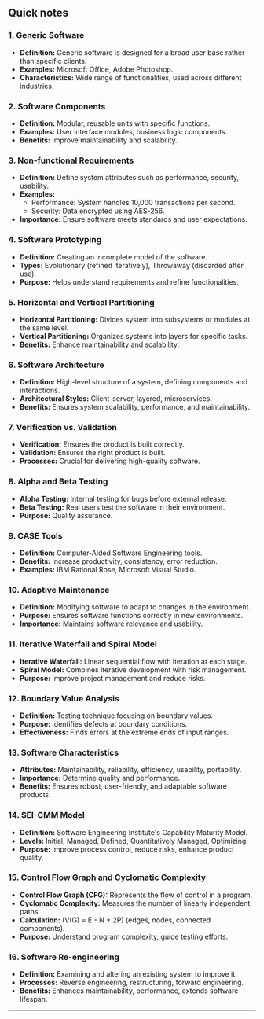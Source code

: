 Quick notes
---

### 1. **Generic Software**
- **Definition:** Generic software is designed for a broad user base rather than specific clients.
- **Examples:** Microsoft Office, Adobe Photoshop.
- **Characteristics:** Wide range of functionalities, used across different industries.

### 2. **Software Components**
- **Definition:** Modular, reusable units with specific functions.
- **Examples:** User interface modules, business logic components.
- **Benefits:** Improve maintainability and scalability.

### 3. **Non-functional Requirements**
- **Definition:** Define system attributes such as performance, security, usability.
- **Examples:**
  - Performance: System handles 10,000 transactions per second.
  - Security: Data encrypted using AES-256.
- **Importance:** Ensure software meets standards and user expectations.

### 4. **Software Prototyping**
- **Definition:** Creating an incomplete model of the software.
- **Types:** Evolutionary (refined iteratively), Throwaway (discarded after use).
- **Purpose:** Helps understand requirements and refine functionalities.

### 5. **Horizontal and Vertical Partitioning**
- **Horizontal Partitioning:** Divides system into subsystems or modules at the same level.
- **Vertical Partitioning:** Organizes systems into layers for specific tasks.
- **Benefits:** Enhance maintainability and scalability.

### 6. **Software Architecture**
- **Definition:** High-level structure of a system, defining components and interactions.
- **Architectural Styles:** Client-server, layered, microservices.
- **Benefits:** Ensures system scalability, performance, and maintainability.

### 7. **Verification vs. Validation**
- **Verification:** Ensures the product is built correctly.
- **Validation:** Ensures the right product is built.
- **Processes:** Crucial for delivering high-quality software.

### 8. **Alpha and Beta Testing**
- **Alpha Testing:** Internal testing for bugs before external release.
- **Beta Testing:** Real users test the software in their environment.
- **Purpose:** Quality assurance.

### 9. **CASE Tools**
- **Definition:** Computer-Aided Software Engineering tools.
- **Benefits:** Increase productivity, consistency, error reduction.
- **Examples:** IBM Rational Rose, Microsoft Visual Studio.

### 10. **Adaptive Maintenance**
- **Definition:** Modifying software to adapt to changes in the environment.
- **Purpose:** Ensures software functions correctly in new environments.
- **Importance:** Maintains software relevance and usability.

### 11. **Iterative Waterfall and Spiral Model**
- **Iterative Waterfall:** Linear sequential flow with iteration at each stage.
- **Spiral Model:** Combines iterative development with risk management.
- **Purpose:** Improve project management and reduce risks.

### 12. **Boundary Value Analysis**
- **Definition:** Testing technique focusing on boundary values.
- **Purpose:** Identifies defects at boundary conditions.
- **Effectiveness:** Finds errors at the extreme ends of input ranges.

### 13. **Software Characteristics**
- **Attributes:** Maintainability, reliability, efficiency, usability, portability.
- **Importance:** Determine quality and performance.
- **Benefits:** Ensures robust, user-friendly, and adaptable software products.

### 14. **SEI-CMM Model**
- **Definition:** Software Engineering Institute's Capability Maturity Model.
- **Levels:** Initial, Managed, Defined, Quantitatively Managed, Optimizing.
- **Purpose:** Improve process control, reduce risks, enhance product quality.

### 15. **Control Flow Graph and Cyclomatic Complexity**
- **Control Flow Graph (CFG):** Represents the flow of control in a program.
- **Cyclomatic Complexity:** Measures the number of linearly independent paths.
- **Calculation:** \(V(G) = E - N + 2P\) (edges, nodes, connected components).
- **Purpose:** Understand program complexity, guide testing efforts.

### 16. **Software Re-engineering**
- **Definition:** Examining and altering an existing system to improve it.
- **Processes:** Reverse engineering, restructuring, forward engineering.
- **Benefits:** Enhances maintainability, performance, extends software lifespan.

---
